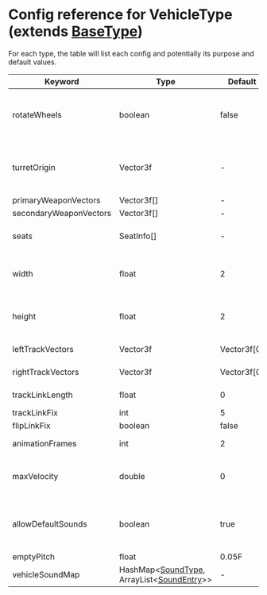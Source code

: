 # Config reference for VehicleType (extends [BaseType](https://github.com/Unknown025/ModulusConverter/blob/master/docs/BaseType.md))

For each type, the table will list each config and potentially its purpose and default values.

| Keyword | Type | Default | Purpose |
|---|---|---|---|
| rotateWheels | boolean | false | Whether the front wheels should be rotated. |
| turretOrigin | Vector3f | - | Origin of the vehicle's turret (if applicable). |
| primaryWeaponVectors | Vector3f[] | - | - |
| secondaryWeaponVectors | Vector3f[] | - | - |
| seats | SeatInfo[] | - | Seats for this vehicle. |
| width | float | 2 | Width of the vehicle's hitbox. |
| height | float | 2 | Height of the vehicle's hitbox. |
| leftTrackVectors | Vector3f | Vector3f\[0] | Left track vectors. |
| rightTrackVectors | Vector3f | Vector3f\[0] | Right track vectors. |
| trackLinkLength | float | 0 | Track link length. |
| trackLinkFix | int | 5 | - |
| flipLinkFix | boolean | false | - |
| animationFrames | int | 2 | Animation frames. |
| maxVelocity | double | 0 | Maximum velocity this vehicle can reach. |
| allowDefaultSounds | boolean | true | Whether default ExW sounds are allowed. |
| emptyPitch | float | 0.05F | - |
| vehicleSoundMap | HashMap<[SoundType](https://github.com/Unknown025/ModulusConverter/blob/master/docs/SoundType.md), ArrayList\<[SoundEntry](https://github.com/Unknown025/ModulusConverter/blob/master/docs/SoundEntry.md )>> | - | Vehicle sound map. |